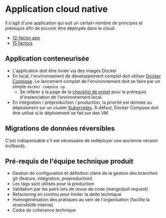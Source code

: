 # Application cloud native

Il s'agit d'une application qui suit un certain nombre de principes et prérequis afin de pouvoir être déployée dans le cloud.

* [12-factor app](https://12factor.net/fr/)
* [15 factors](https://developer.ibm.com/articles/15-factor-applications/#the-additional-factors-and-why-they-are-important1)

## Application conteneurisée

* L'application doit être livrée via des images Docker
* En local, l'environnement de développement complet doit utiliser [Docker Compose](https://docs.docker.com/compose/). Le lancement complet de l'environnement doit se faire par un simple `docker compose up`
  * Se référer à la page de la [checklist de projet](../checklist-projet.md) pour le prérequis d'instanciation de l'environnement local.
* En intégration / préproduction / production, la priorité est donnée au déploiement sur un cluster [Kubernetes](https://kubernetes.io/fr/). À défaut, Docker Compose doit être utilisé si le déploiement se fait sur des VM

## Migrations de données réversibles

C'est indispensable s'il est nécessaire de redéployer une ancienne version (rollback).

## Pré-requis de l'équipe technique produit

* Gestion de configuration et définition claire de la gestion des branches git (feature, intégration, preproduction)
* Les tags sont utilisés pour la production
* Validation par les pairs lors de revue de code (merge/pull request)
* Refactoring en continu pour limiter la dette technique
* Homogénéisation des pratiques au sein de l'organisation (facilite la réversibilité interne)
* Cadre de cohérence technique
